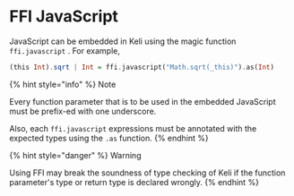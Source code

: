 # FFI JavaScript

JavaScript can be embedded in Keli using the magic function `ffi.javascript` . For example,

```haskell
(this Int).sqrt | Int = ffi.javascript("Math.sqrt(_this)").as(Int)
```

{% hint style="info" %}
Note

Every function parameter that is to be used in the embedded JavaScript must be prefix-ed with one underscore.

Also, each `ffi.javascript` expressions must be annotated with the expected types using the `.as` function. 
{% endhint %}

{% hint style="danger" %}
Warning

Using FFI may break the soundness of type checking of Keli if the function parameter's type or return type is declared wrongly.
{% endhint %}

